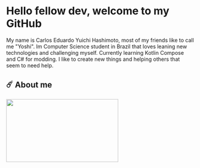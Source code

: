 # Hello fellow dev, welcome to my GitHub

My name is Carlos Eduardo Yuichi Hashimoto, most of my friends like to call me "Yoshi". 
Im Computer Science student in Brazil that loves leaning new technologies and challenging myself. Currently learning Kotlin Compose and C# for modding.
I like to create new things and helping others that seem to need help.

## ☄️ About me

<div>

 <img src="[https://www.behance.net/gallery/12225183/Hitchhikers-Guide-to-the-Galaxy-Movie-Titles/modules/87569467](https://user-images.githubusercontent.com/64170401/211667120-f0cf8cf7-4ba1-4e8e-979c-99e8445bf444.gif)" width="300" height="169" align="left"/>
</div>
